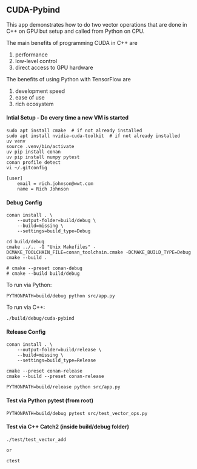 ## CUDA-Pybind 

This app demonstrates how to do two vector operations that are done in C++ on GPU but setup and called from Python on CPU. 

The main benefits of programming CUDA in C++ are 
1. performance
2. low-level control
3. direct access to GPU hardware

The benefits of using Python with TensorFlow are 
1. development speed
2. ease of use
3. rich ecosystem

#### Intial Setup - Do every time a new VM is started

    sudo apt install cmake  # if not already installed
    sudo apt install nvidia-cuda-toolkit  # if not already installed
    uv venv
    source .venv/bin/activate
    uv pip install conan
    uv pip install numpy pytest
    conan profile detect
    vi ~/.gitconfig

    [user]
        email = rich.johnson@wwt.com
        name = Rich Johnson


#### Debug Config

    conan install . \
        --output-folder=build/debug \
        --build=missing \
        --settings=build_type=Debug

    cd build/debug
    cmake ../.. -G "Unix Makefiles" -DCMAKE_TOOLCHAIN_FILE=conan_toolchain.cmake -DCMAKE_BUILD_TYPE=Debug    
    cmake --build .

    # cmake --preset conan-debug
    # cmake --build build/debug

To run via Python:

    PYTHONPATH=build/debug python src/app.py

To run via C++:

    ./build/debug/cuda-pybind

#### Release Config

    conan install . \
        --output-folder=build/release \
        --build=missing \
        --settings=build_type=Release

    cmake --preset conan-release
    cmake --build --preset conan-release

    PYTHONPATH=build/release python src/app.py


#### Test via Python pytest (from root)

    PYTHONPATH=build/debug pytest src/test_vector_ops.py

#### Test via C++ Catch2 (inside build/debug folder)

    ./test/test_vector_add 

    or

    ctest